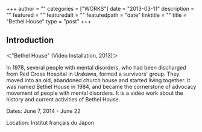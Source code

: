 +++
author = ""
categories = ["WORKS"]
date = "2013-03-11"
description = ""
featured = ""
featuredalt = ""
featuredpath = "date"
linktitle = ""
title = "Bethel House"
type = "post"
+++

## Introduction

＜"Bethel House" (Video Installation, 2013)＞

In 1978, several people with mental disorders, who had been discharged from Red Cross Hospital in Urakawa,
formed a survivors' group. They moved into an old, abandoned church house and started living together.
It was named Bethel House in 1984, and became the cornerstone of advocacy movement of people with mental disorders.
It is a video work about the history and current activities of Bethel House.

Dates: June 7, 2014 - June 22

Location: Institut français du Japon

